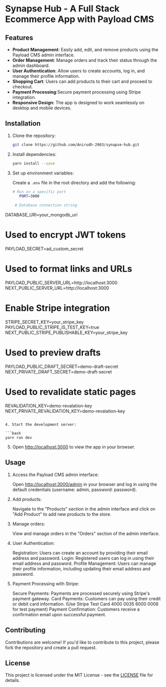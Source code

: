 # Synapse Hub - A Full Stack Ecommerce App with Payload CMS

## Features

- **Product Management**: Easily add, edit, and remove products using the Payload CMS admin interface.
- **Order Management**: Manage orders and track their status through the admin dashboard.
- **User Authentication**: Allow users to create accounts, log in, and manage their profile information.
- **Shopping Cart**: Users can add products to their cart and proceed to checkout.
- **Payment Processing**:Secure payment processing using Stripe integration.
- **Responsive Design**: The app is designed to work seamlessly on desktop and mobile devices.

## Installation

1. Clone the repository:

   ```bash
   git clone https://github.com/Anirudh-2903/synapse-hub.git
   ```

2. Install dependencies:

   ```bash
   yarn install --save
   ```

3. Set up environment variables:

   Create a `.env` file in the root directory and add the following:

   ```bash
   # Run on a specific port
      PORT=3000

    # Database connection string
DATABASE_URI=your_mongodb_uri

  # Used to encrypt JWT tokens
PAYLOAD_SECRET=ad_custom_secret

  # Used to format links and URLs
PAYLOAD_PUBLIC_SERVER_URL=http://localhost:3000
NEXT_PUBLIC_SERVER_URL=http://localhost:3000

  # Enable Stripe integration
STRIPE_SECRET_KEY=your_stripe_key
PAYLOAD_PUBLIC_STRIPE_IS_TEST_KEY=true
NEXT_PUBLIC_STRIPE_PUBLISHABLE_KEY=your_stripe_key


  # Used to preview drafts
PAYLOAD_PUBLIC_DRAFT_SECRET=demo-draft-secret
NEXT_PRIVATE_DRAFT_SECRET=demo-draft-secret

  # Used to revalidate static pages
  REVALIDATION_KEY=demo-revalation-key
  NEXT_PRIVATE_REVALIDATION_KEY=demo-revalation-key
   ```

4. Start the development server:

   ```bash
   yarn run dev
   ```

5. Open [http://localhost:3000](http://localhost:3000) to view the app in your browser.

## Usage

1. Access the Payload CMS admin interface:

   Open [http://localhost:3000/admin](http://localhost:3000/admin) in your browser and log in using the default credentials (username: admin, password: password).

2. Add products:

   Navigate to the "Products" section in the admin interface and click on "Add Product" to add new products to the store.

3. Manage orders:

   View and manage orders in the "Orders" section of the admin interface.

4. User Authentication:

    Registration: Users can create an account by providing their email address and password.
    Login: Registered users can log in using their email address and password.
    Profile Management: Users can manage their profile information, including updating their email address and password.

5. Payment Processing with Stripe:

    Secure Payments: Payments are processed securely using Stripe's payment gateway.
    Card Payments: Customers can pay using their credit or debit card information.
                  (Use Stripe Test Card 4000 0035 6000 0008 for test payment)
    Payment Confirmation: Customers receive a confirmation email upon successful payment.

## Contributing

Contributions are welcome! If you'd like to contribute to this project, please fork the repository and create a pull request.

## License

This project is licensed under the MIT License - see the [LICENSE](LICENSE) file for details.